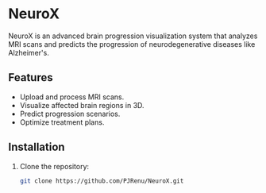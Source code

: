 # NeuroX

NeuroX is an advanced brain progression visualization system that analyzes MRI scans and predicts the progression of neurodegenerative diseases like Alzheimer's.

## Features
- Upload and process MRI scans.
- Visualize affected brain regions in 3D.
- Predict progression scenarios.
- Optimize treatment plans.

## Installation
1. Clone the repository:
   ```bash
   git clone https://github.com/PJRenu/NeuroX.git

